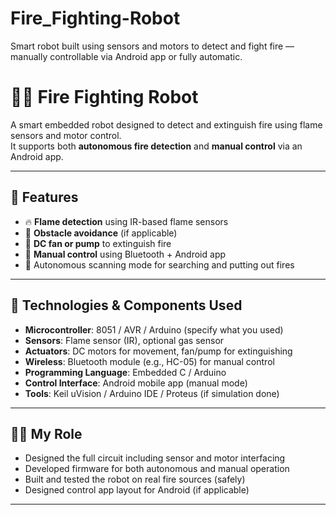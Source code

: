 # Fire_Fighting-Robot
Smart robot built using sensors and motors to detect and fight fire — manually controllable via Android app or fully automatic.


# 🤖🔥 Fire Fighting Robot

A smart embedded robot designed to detect and extinguish fire using flame sensors and motor control.  
It supports both **autonomous fire detection** and **manual control** via an Android app.

---

## 🚀 Features

- 🔥 **Flame detection** using IR-based flame sensors
- 🚗 **Obstacle avoidance** (if applicable)
- 💨 **DC fan or pump** to extinguish fire
- 📱 **Manual control** using Bluetooth + Android app
- 🧠 Autonomous scanning mode for searching and putting out fires

---

## 🧰 Technologies & Components Used

- **Microcontroller**: 8051 / AVR / Arduino (specify what you used)
- **Sensors**: Flame sensor (IR), optional gas sensor
- **Actuators**: DC motors for movement, fan/pump for extinguishing
- **Wireless**: Bluetooth module (e.g., HC-05) for manual control
- **Programming Language**: Embedded C / Arduino
- **Control Interface**: Android mobile app (manual mode)
- **Tools**: Keil uVision / Arduino IDE / Proteus (if simulation done)

---

## 👨‍🔧 My Role

- Designed the full circuit including sensor and motor interfacing  
- Developed firmware for both autonomous and manual operation  
- Built and tested the robot on real fire sources (safely)  
- Designed control app layout for Android (if applicable)

---



